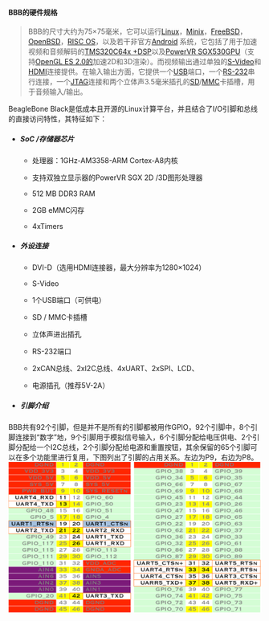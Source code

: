 #### BBB的硬件规格

> BBB的尺寸大约为75×75毫米，它可以运行[Linux](https://en.wikipedia.org/wiki/Linux)，[Minix](https://en.wikipedia.org/wiki/Minix)，[FreeBSD](https://en.wikipedia.org/wiki/FreeBSD)，[OpenBSD](https://en.wikipedia.org/wiki/OpenBSD)，[RISC OS](https://en.wikipedia.org/wiki/RISC_OS)，以及若干非官方[Android](https://en.wikipedia.org/wiki/Android_%28operating_system%29) 系统，它包括了用于加速视频和音频解码的[TMS320C64x +](https://en.wikipedia.org/wiki/Texas_Instruments_TMS320)[DSP](https://en.wikipedia.org/wiki/Digital_signal_processor)以及[PowerVR SGX530](https://en.wikipedia.org/wiki/PowerVR#Series_5)[GPU](https://en.wikipedia.org/wiki/Graphics_processing_unit)（支持[OpenGL ES 2.0的](https://en.wikipedia.org/wiki/OpenGL_ES)加速2D和3D渲染）。而视频输出通过单独的[S-Video](https://en.wikipedia.org/wiki/S-Video)和[HDMI](https://en.wikipedia.org/wiki/HDMI)连接提供。在输入输出方面，它提供一个[USB](https://en.wikipedia.org/wiki/USB_On-The-Go)端口，一个[RS-232](https://en.wikipedia.org/wiki/RS-232)串行连接，一个[JTAG](https://en.wikipedia.org/wiki/Joint_Test_Action_Group)连接和两个立体声3.5毫米插孔的[SD](https://en.wikipedia.org/wiki/Secure_Digital)/[MMC](https://en.wikipedia.org/wiki/MultiMediaCard)卡插槽，用于音频输入/输出。

BeagleBone Black是低成本且开源的Linux计算平台，并且结合了I/O引脚和总线的直接访问特性，其特征如下：

* ##### SoC /存储器芯片

  * 处理器：1GHz-AM3358-ARM Cortex-A8内核

  * 支持双独立显示器的PowerVR SGX 2D /3D图形处理器

  * 512 MB DDR3 RAM

  * 2GB eMMC闪存

  * 4xTimers
* ##### 外设连接

  * DVI-D（选用HDMI连接器，最大分辨率为1280×1024）

  * S-Video

  * 1个USB端口（可供电）

  * SD / MMC卡插槽

  * 立体声进出插孔

  * RS-232端口

  * 2xCAN总线、2xI2C总线、4xUART、2xSPI、LCD、

  * 电源插孔（推荐5V-2A）
* ##### 引脚介绍

BBB共有92个引脚，但是并不是所有的引脚都被用作GPIO，92个引脚中，8个引脚连接到“数字”地，9个引脚用于模拟信号输入，6个引脚分配给电压供电、2个引脚分配给一个I2C总线，2个引脚分配给电源和重置按钮，其余保留的65个引脚可以在多个功能里进行复用，下图列出了引脚的占用关系。左边为P9，右边为P8。![](/assets/GPIO.png)

